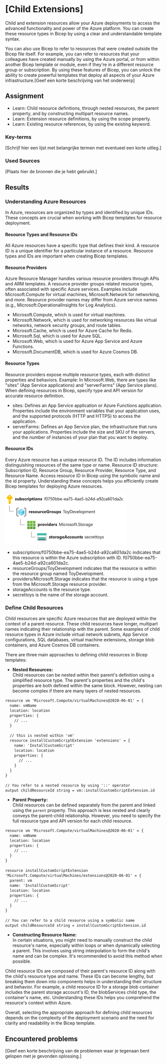 # [Child Extensions]

Child and extension resources allow your Azure deployments to access the advanced functionality and power of the Azure platform. You can create these resource types in Bicep by using a clear and understandable template syntax.

You can also use Bicep to refer to resources that were created outside the Bicep file itself. For example, you can refer to resources that your colleagues have created manually by using the Azure portal, or from within another Bicep template or module, even if they're in a different resource group or subscription. By using these features of Bicep, you can unlock the ability to create powerful templates that deploy all aspects of your Azure infrastructure.[Geef een korte beschrijving van het onderwerp]

## Assignment

- Learn: Child resource definitions, through nested resources, the parent property, and by constructing multipart resource names.
- Learn: Extension resource definitions, by using the scope property.
- Learn: Existing resource references, by using the existing keyword.

### Key-terms

[Schrijf hier een lijst met belangrijke termen met eventueel een korte uitleg.]

### Used Sources

[Plaats hier de bronnen die je hebt gebruikt.]

## Results

### Understanding Azure Resources

In Azure, resources are organized by types and identified by unique IDs. These concepts are crucial when working with Bicep templates for resource deployment.

#### Resource Types and Resource IDs

All Azure resources have a specific type that defines their kind.
A resource ID is a unique identifier for a particular instance of a resource.
Resource types and IDs are important when creating Bicep templates.

#### Resource Providers

Azure Resource Manager handles various resource providers through APIs and ARM templates.
A resource provider groups related resource types, often associated with specific Azure services.
Examples include Microsoft.Compute for virtual machines, Microsoft.Network for networking, and more.
Resource provider names may differ from Azure service names (e.g., Microsoft.OperationalInsights for Log Analytics).

- Microsoft.Compute, which is used for virtual machines.
- Microsoft.Network, which is used for networking resources like virtual networks, network security groups, and route tables.
- Microsoft.Cache, which is used for Azure Cache for Redis.
- Microsoft.Sql, which is used for Azure SQL.
- Microsoft.Web, which is used for Azure App Service and Azure Functions.
- Microsoft.DocumentDB, which is used for Azure Cosmos DB.

#### Resource Types

Resource providers expose multiple resource types, each with distinct properties and behaviors.
Example: In Microsoft.Web, there are types like "sites" (App Service applications) and "serverFarms" (App Service plans).
When defining resources in Bicep, specify type and API version for accurate resource definition.

- sites: Defines an App Service application or Azure Functions application. Properties include the environment variables that your application uses, and the supported protocols (HTTP and HTTPS) to access the application.
- serverFarms: Defines an App Service plan, the infrastructure that runs your applications. Properties include the size and SKU of the servers, and the number of instances of your plan that you want to deploy.

#### Resource IDs

Every Azure resource has a unique resource ID.
The ID includes information distinguishing resources of the same type or name.
Resource ID structure: Subscription ID, Resource Group, Resource Provider, Resource Type, and Resource Name.
Access resource ID in Bicep using the symbolic name and the id property.
Understanding these concepts helps you efficiently create Bicep templates for deploying Azure resources.

![Azure Resources tree](../../00_includes/PRO_01/Azure_resources_tree.jpeg)

- subscriptions/f0750bbe-ea75-4ae5-b24d-a92ca601da2c indicates that this resource is within the Azure subscription with ID. f0750bbe-ea75-4ae5-b24d-a92ca601da2c.
- resourceGroups/ToyDevelopment indicates that the resource is within the resource group named ToyDevelopment.
- providers/Microsoft.Storage indicates that the resource is using a type from the Microsoft.Storage resource provider.
- storageAccounts is the resource type.
- secrettoys is the name of the storage account.

### Define Child Resources

Child resources are specific Azure resources that are deployed within the context of a parent resource. These child resources have longer, multipart names indicating their relationship with the parent. Some examples of child resource types in Azure include virtual network subnets, App Service configurations, SQL databases, virtual machine extensions, storage blob containers, and Azure Cosmos DB containers.

There are three main approaches to defining child resources in Bicep templates:

- **Nested Resources:**  
Child resources can be nested within their parent's definition using a simplified resource type. The parent's properties and the child's properties are both defined within the same block. However, nesting can become complex if there are many layers of nested resources.

```bicep
resource vm 'Microsoft.Compute/virtualMachines@2020-06-01' = {
  name: vmName
  location: location
  properties: {
    // ...
  }

  // this is nested within 'vm'
  resource installCustomScriptExtension 'extensions' = {
    name: 'InstallCustomScript'
    location: location
    properties: {
      // ...
    }
  }
}

// You refer to a nested resource by using '::' operator
output childResourceId string = vm::installCustomScriptExtension.id
```

- **Parent Property:**  
Child resources can be defined separately from the parent and linked using the `parent` property. This approach is less nested and clearly conveys the parent-child relationship. However, you need to specify the full resource type and API version for each child resource.

```bicep
resource vm 'Microsoft.Compute/virtualMachines@2020-06-01' = {
  name: vmName
  location: location
  properties: {
    // ...
  }
}

resource installCustomScriptExtension 'Microsoft.Compute/virtualMachines/extensions@2020-06-01' = {
  parent: vm
  name: 'InstallCustomScript'
  location: location
  properties: {
    // ...
  }
}

// You can refer to a child resource using a symbolic name
output childResourceId string = installCustomScriptExtension.id
```

- **Constructing Resource Name:**  
In certain situations, you might need to manually construct the child resource's name, especially within loops or when dynamically selecting a parent. This involves using string interpolation to form the child's name and can be complex. It's recommended to avoid this method when possible.

Child resource IDs are composed of their parent's resource ID along with the child's resource type and name. These IDs can become lengthy, but breaking them down into components helps in understanding their structure and behavior. For example, a child resource ID for a storage blob container includes the parent storage account's ID, the blobServices child type, the container's name, etc. Understanding these IDs helps you comprehend the resource's context within Azure.

Overall, selecting the appropriate approach for defining child resources depends on the complexity of the deployment scenario and the need for clarity and readability in the Bicep template.

## Encountered problems

[Geef een korte beschrijving van de problemen waar je tegenaan bent gelopen met je gevonden oplossing.]
